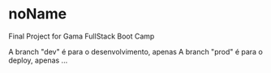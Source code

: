 # noName
Final Project for Gama FullStack Boot Camp

A branch "dev" é para o desenvolvimento, apenas
A branch "prod" é para o deploy, apenas ...
